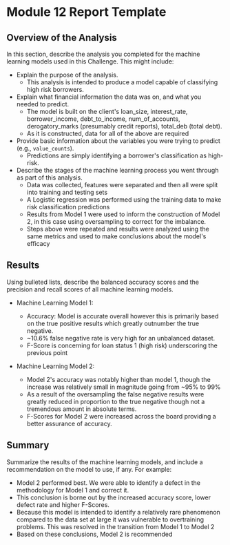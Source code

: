 # Module 12 Report Template

## Overview of the Analysis

In this section, describe the analysis you completed for the machine learning models used in this Challenge. This might include:

* Explain the purpose of the analysis.
  * This analysis is intended to produce a model capable of classifying high risk borrowers. 
* Explain what financial information the data was on, and what you needed to predict.
  * The model is built on the client's loan_size, interest_rate, borrower_income, debt_to_income, num_of_accounts, derogatory_marks (presumably credit reports), total_deb (total debt).
  * As it is constructed, data for all of the above are required
* Provide basic information about the variables you were trying to predict (e.g., `value_counts`).
  * Predictions are simply identifying a borrower's classification as high-risk. 
* Describe the stages of the machine learning process you went through as part of this analysis.
  * Data was collected, features were separated and then all were split into training and testing sets
  * A Logistic regression was performed using the training data to make risk classification predictions
  * Results from Model 1 were used to inform the construction of Model 2, in this case using oversampling to correct for the imbalance.
  * Steps above were repeated and results were analyzed using the same metrics and used to make conclusions about the model's efficacy

## Results

Using bulleted lists, describe the balanced accuracy scores and the precision and recall scores of all machine learning models.

* Machine Learning Model 1:
  * Accuracy: Model is accurate overall however this is primarily based on the true positive results which greatly outnumber the true negative.  
  * ~10.6% false negative rate is very high for an unbalanced dataset.
  * F-Score is concerning for loan status 1 (high risk) underscoring the previous point


* Machine Learning Model 2:
  * Model 2's accuracy was notably higher than model 1, though the increase was relatively small in magnitude going from ~95% to 99%
  * As a result of the oversampling the false negative results were greatly reduced in proportion to the true negative though not a tremendous amount in absolute terms.
  * F-Scores for Model 2 were increased across the board providing a better assurance of accuracy.


## Summary

Summarize the results of the machine learning models, and include a recommendation on the model to use, if any. For example:
  * Model 2 performed best. We were able to identify a defect in the methodology for Model 1 and correct it.
  * This conclusion is borne out by the increased accuracy score, lower defect rate and higher F-Scores.
  * Because this model is intended to identify a relatively rare phenomenon compared to the data set at large it was vulnerable to overtraining problems.
    This was resolved in the transition from Model 1 to Model 2 
  * Based on these conclusions, Model 2 is recommended




